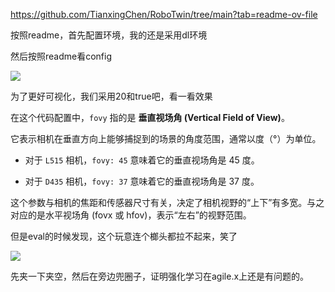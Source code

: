 https://github.com/TianxingChen/RoboTwin/tree/main?tab=readme-ov-file

按照readme，首先配置环境，我的还是采用dl环境

然后按照readme看config

![](https://icndr2yneehy.feishu.cn/space/api/box/stream/download/asynccode/?code=NGE2ZTgyZDQ3MjI3ZDBhN2FlN2ZhNDJiOTA1NzY3ZjdfMXZrNDNDaGxmZEp2NzMydkVmTjNvV1lXck1CSllCRnBfVG9rZW46TjU1Q2JOME1Jb3N5cm54ZDBsYmNYMURObkVwXzE3NTA4MjI0NDY6MTc1MDgyNjA0Nl9WNA)

为了更好可视化，我们采用20和true吧，看一看效果

在这个代码配置中，`fovy` 指的是 **垂直视场角 (Vertical Field of View)**。

它表示相机在垂直方向上能够捕捉到的场景的角度范围，通常以度（°）为单位。

- 对于 `L515` 相机，`fovy: 45` 意味着它的垂直视场角是 45 度。

- 对于 `D435` 相机，`fovy: 37` 意味着它的垂直视场角是 37 度。

这个参数与相机的焦距和传感器尺寸有关，决定了相机视野的“上下”有多宽。与之对应的是水平视场角 (fovx 或 hfov)，表示“左右”的视野范围。

但是eval的时候发现，这个玩意连个榔头都拉不起来，笑了

![](https://icndr2yneehy.feishu.cn/space/api/box/stream/download/asynccode/?code=MzIwNjQzMGFlY2IzYjdjMmJiNzhiYWQ4NjdkYTIxMTlfMzZVNVlGRng2TTZLU05oZXY1RjlSVUFPcnN6SE9oRTZfVG9rZW46Q05ubGJoSWtob0dZSXh4V0ZUdWMyQXg4bmllXzE3NTA4MjI0NDY6MTc1MDgyNjA0Nl9WNA)

先夹一下夹空，然后在旁边兜圈子，证明强化学习在agile.x上还是有问题的。
